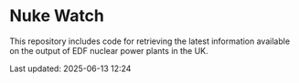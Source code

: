 # Nuke Watch

This repository includes code for retrieving the latest information available on the output of EDF nuclear power plants in the UK.

Last updated: 2025-06-13 12:24